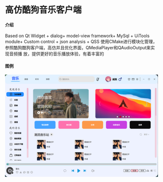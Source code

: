 # 高仿酷狗音乐客户端

#### 介绍
Based on Qt Widget + dialog+ model-view framework+ MySql + UiTools module+ Custom control + json 
analysis + QSS
使用CMake进行模块化管理，参照酷狗酷狗客户端，高仿并且优化界面，QMediaPlayer和QAudioOutput来实现音频播
放，提供更好的音乐播放体验，有着丰富的

#### 图例
![输入图片说明](image1.png)

